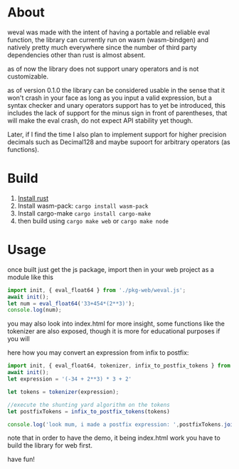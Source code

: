 # About
weval was made with the intent of having a portable and reliable eval function, the library can currently run on wasm (wasm-bindgen) and natively pretty much everywhere since the number of third party dependencies other than rust is almost absent.

as of now the library does not support unary operators and is not customizable.

as of version 0.1.0 the library can be considered usable in the sense that it won't crash in your face as long as you input a valid expression, but a syntax checker and unary operators support has to yet be introduced, 
this includes the lack of support for the minus sign in front of parentheses, that will make the eval crash, do not expect API stability yet though.

Later, if I find the time I also plan to implement support for higher precision decimals such as Decimal128 and maybe supoort for arbitrary operators (as functions).

# Build

1. [Install rust](https://www.rust-lang.org/tools/install)
2. Install wasm-pack: `cargo install wasm-pack`
3. Install cargo-make `cargo install cargo-make`
4. then build using `cargo make web` or `cargo make node`

# Usage

once built just get the js package, import then in your web project as a module like this

```js
import init, { eval_float64 } from './pkg-web/weval.js';
await init();
let num = eval_float64('33+454*(2**3)');
console.log(num);
```

you may also look into index.html for more insight, some functions like the tokenizer are also exposed, though it is more for educational purposes if you will

here how you may convert an expression from infix to postfix:

```js
import init, { eval_float64, tokenizer, infix_to_postfix_tokens } from './pkg-web/weval.js';
await init();
let expression = '(-34 + 2**3) * 3 + 2'

let tokens = tokenizer(expression);

//execute the shunting yard algorithm on the tokens
let postfixTokens = infix_to_postfix_tokens(tokens)

console.log('look mum, i made a postfix expression: ',postfixTokens.join(' '))
```

note that in order to have the demo, it being index.html work you have to build the library for web first.

have fun!
